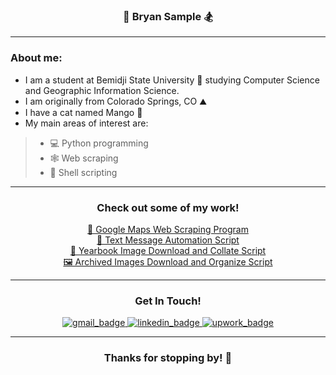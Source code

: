 ### <div align="middle">🌲 **Bryan Sample** 🏂 </div>

---

### About me:
- I am a student at Bemidji State University 🦫 studying Computer Science and Geographic Information Science.
- I am originally from Colorado Springs, CO ⛰️
- I have a cat named Mango 🥭
- My main areas of interest are:
>  - 💻 Python programming
>  - 🕸️ Web scraping
>  - 🔧 Shell scripting

---

### <div align="middle">Check out some of my work!</div>

<div align="middle">
<a href="https://github.com/bryanjsample/get-business-data-from-google-maps">🗻 Google Maps Web Scraping Program</a> </br>
</div>
<div align="middle">
<a href="https://github.com/bryanjsample/text-from-html-link">📱 Text Message Automation Script</a> </br>
</div>
<div align="middle">
<a href="https://github.com/bryanjsample/download-combine-yearbooks-archive">📖 Yearbook Image Download and Collate Script</a> </br>
</div>
<div align="middle">
<a href="https://github.com/bryanjsample/download_all_archive_images">🖼️ Archived Images Download and Organize Script</a> </br
</div>


---

### <div align="middle">Get In Touch!</div>

<div id="badges" align="middle">
  <a id="gmail" href="mailto:bryanjsample@gmail.com">
    <img src="https://img.shields.io/badge/Gmail-D14836?style=for-the-badge&logo=gmail&logoColor=white" alt="gmail_badge"/>
  </a>
  <a id="linkedin" href="https://www.linkedin.com/in/bryanjsample">
    <img src="https://img.shields.io/badge/LinkedIn-0077B5?style=for-the-badge&logo=linkedin&logoColor=white" alt="linkedin_badge"/>
  </a>
  <a id="upwork" href="https://www.upwork.com/freelancers/~01f7a0c158d2207cdf">
    <img src="https://img.shields.io/badge/UpWork-6FDA44?style=for-the-badge&logo=Upwork&logoColor=white" alt="upwork_badge"/>
  </a>
</div>

---

### <div align="middle">Thanks for stopping by! 👋 </div>

